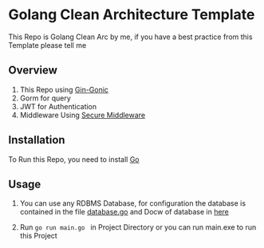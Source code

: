 # Golang Clean Architecture Template

This Repo is Golang Clean Arc by me, if you have a best practice from this Template please tell me

## Overview

1. This Repo using [Gin-Gonic](https://github.com/gin-gonic/gin)
2. Gorm for query
3. JWT for Authentication
4. Middleware Using [Secure Middleware](https://github.com/unrolled/secure)

## Installation

To Run this Repo, you need to install [Go](https://golang.org/dl/)
## Usage

1. You can use any RDBMS Database, for configuration the database is contained in the file [database.go](https://github.com/khaizbt/golang-clean-arch/blob/main/config/database.go) and Docw of database in [here](https://gorm.io/docs/connecting_to_the_database.html)

2. Run ```go run main.go ``` in Project Directory or you can run main.exe to run this Project
